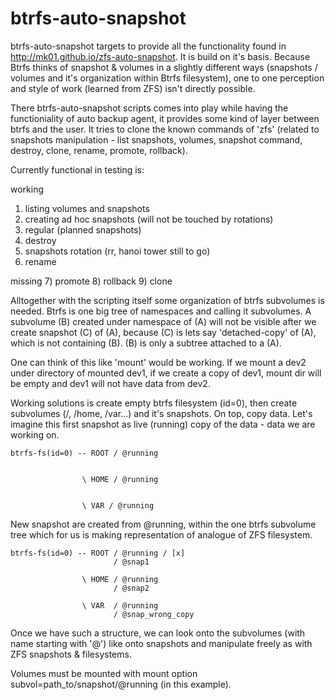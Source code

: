 btrfs-auto-snapshot
===================

btrfs-auto-snapshot targets to provide all the functionality found in http://mk01.github.io/zfs-auto-snapshot. 
It is build on it's basis. Because Btrfs thinks of snapshot & volumes in a slightly different ways 
(snapshots / volumes and it's organization within Btrfs filesystem), one to one perception and style of work
(learned from ZFS) isn't directly possible. 

There btrfs-auto-snapshot scripts comes into play while having the functioniality of auto backup agent, it 
provides some kind of layer between btrfs and the user. It tries to clone the known commands of 'zfs' (related
to snapshots manipulation - list snapshots, volumes, snapshot command, destroy, clone, rename, promote, rollback).

Currently functional in testing is:

working 

1) listing volumes and snapshots
2) creating ad hoc snapshots (will not be touched by rotations) 
3) regular (planned snapshots)
4) destroy
5) snapshots rotation (rr, hanoi tower still to go)
6) rename

missing
7) promote
8) rollback
9) clone


Alltogether with the scripting itself some organization of btrfs subvolumes is needed. Btrfs is one big tree of 
namespaces and calling it subvolumes. A subvolume (B) created under namespace of (A) will not be visible after we create
snapshot (C) of (A), because (C) is lets say 'detached-copy' of (A), which is not containing (B). (B) is only
a subtree attached to a (A). 

One can think of this like 'mount' would be working. If we mount a dev2 under directory of mounted dev1, if we create 
a copy of dev1, mount dir will be empty and dev1 will not have data from dev2.

Working solutions is create empty btrfs filesystem (id=0), then create subvolumes (/, /home, /var...) and it's snapshots.
On top, copy data. Let's imagine this first snapshot as live (running) copy of the data - data we are working on.

```
btrfs-fs(id=0) -- ROOT / @running 
                        
                
                \ HOME / @running
                
                
                \ VAR / @running 
```                

New snapshot are created from @running, within the one btrfs subvolume tree which for us is making representation 
of analogue of ZFS filesystem.

```
btrfs-fs(id=0) -- ROOT / @running / [x]
                       / @snap1
                
                \ HOME / @running
                       / @snap2
                
                \ VAR  / @running 
                       / @snap_wrong_copy
```

Once we have such a structure, we can look onto the subvolumes (with name starting with '@') like onto snapshots 
and manipulate freely as with ZFS snapshots & filesystems.

Volumes must be mounted with mount option subvol=path_to/snapshot/@running (in this example).

 